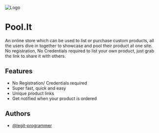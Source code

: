 
![Logo](https://i.ibb.co/c87rDXZ/Screenshot-2023-05-15-00-36-26-335-com-android-chrome.png)


# Pool.It

An online store which can be used to list or purchase custom products, all the users dive in together to showcase and pool their product at one site. No registration, No Credentials required to list your own product, just grab the link to share it with others.


## Features

- No Registration/ Credentials required 
- Super fast, quick and easy
- Unique product links
- Get notified when your product is ordered


## Authors

- [@legit-programmer](https://www.github.com/legit-programmer)

